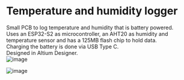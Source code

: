 # Temperature and humidity logger

Small PCB to log temperature and humidity that is battery powered.\
Uses an ESP32-S2 as microcontroller, an AHT20 as humidity and temperature sensor and has a 125MB flash chip to hold data.\
Charging the battery is done via USB Type C.\
Designed in Altium Designer.\
![image](https://github.com/TimBilliet/temp-humidity-logger-pcb/assets/47719114/358c33e3-8f89-4f16-bb37-ccfa39dcf8d8)

![image](https://github.com/TimBilliet/temp-humidity-logger-pcb/assets/47719114/8806449c-8d7c-46a6-ac9d-97311abb7c01)


